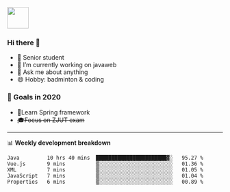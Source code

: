 <img src="https://github.com/egoist/egoist/raw/master/balloon.gif" width="50">

### Hi there 🐏

- 🌱 Senior student
- 🔭 I’m currently working on javaweb
- 💬 Ask me about anything
- 😄 Hobby: badminton & coding

### 🚀 Goals in 2020
+ 🍃Learn Spring framework
+ ~~🎓Focus on ZJUT exam~~
-------

📊 **Weekly development breakdown**
<!--START_SECTION:waka-->
```text
Java         10 hrs 40 mins  ███████████████████████▓░   95.27 % 
Vue.js       9 mins          ▒░░░░░░░░░░░░░░░░░░░░░░░░   01.36 % 
XML          7 mins          ▒░░░░░░░░░░░░░░░░░░░░░░░░   01.05 % 
JavaScript   7 mins          ▒░░░░░░░░░░░░░░░░░░░░░░░░   01.04 % 
Properties   6 mins          ▒░░░░░░░░░░░░░░░░░░░░░░░░   00.89 % 
```
<!--END_SECTION:waka-->
